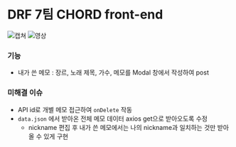 # DRF 7팀 CHORD front-end

![캡쳐](https://user-images.githubusercontent.com/102040717/180907044-f2a83467-056b-4998-9ef3-41abf9ba452d.png)
![영상](https://user-images.githubusercontent.com/102040717/180907974-24b9bb01-b6eb-4dce-96f2-897263b159b8.gif)

### 기능

- 내가 쓴 메모 : 장르, 노래 제목, 가수, 메모를 Modal 창에서 작성하여 post

### 미해결 이슈

- API id로 개별 메모 접근하여 `onDelete` 작동
- `data.json` 에서 받아온 전체 메모 데이터 axios get으로 받아오도록 수정
  - nickname 편집 후 내가 쓴 메모에서는 나의 nickname과 일치하는 것만 받아올 수 있게 구현
